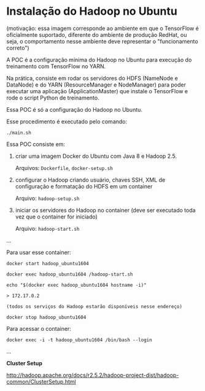 # Instalação do Hadoop no Ubuntu

(motivação: essa imagem corresponde ao ambiente em que o TensorFlow é oficialmente suportado, diferente do ambiente de produção RedHat, ou seja, o comportamento nesse ambiente deve representar o "funcionamento correto")

A POC é a configuração mínima do Hadoop no Ubuntu para execução do treinamento com TensorFlow no YARN.

Na prática, consiste em rodar os servidores do HDFS (NameNode e DataNode) e do YARN (ResourceManager e NodeManager) para poder executar uma aplicação (ApplicationMaster) que instale o TensorFlow e rode o script Python de treinamento.

Essa POC é só a configuração do Hadoop no Ubuntu.

Esse procedimento é executado pelo comando:

    ./main.sh

Essa POC consiste em:

1. criar uma imagem Docker do Ubuntu com Java 8 e Hadoop 2.5.

    Arquivos: `Dockerfile`, `docker-setup.sh`

2. configurar o Hadoop criando usuário, chaves SSH, XML de configuração e formatação do HDFS em um container

    Arquivo: `hadoop-setup.sh`

3. iniciar os servidores do Hadoop no container (deve ser executado toda vez que o container for iniciado)

    Arquivo: `hadoop-start.sh`

...

Para usar esse container:

    docker start hadoop_ubuntu1604

    docker exec hadoop_ubuntu1604 /hadoop-start.sh

    echo "$(docker exec hadoop_ubuntu1604 hostname -i)"

    > 172.17.0.2

    (todos os serviços do Hadoop estarão disponíveis nesse endereço)

    docker stop hadoop_ubuntu1604

Para acessar o container:

    docker exec -i -t hadoop_ubuntu1604 /bin/bash --login    

...

**Cluster Setup**

http://hadoop.apache.org/docs/r2.5.2/hadoop-project-dist/hadoop-common/ClusterSetup.html
